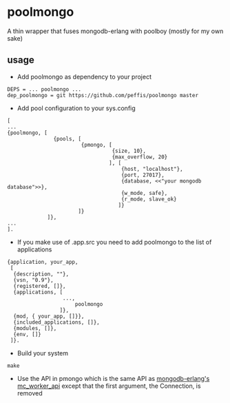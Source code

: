 # poolmongo
A thin wrapper that fuses mongodb-erlang with poolboy (mostly for my own sake)

## usage
* Add poolmongo as dependency to your project 
```
DEPS = ... poolmongo ...
dep_poolmongo = git https://github.com/peffis/poolmongo master
```

* Add pool configuration to your sys.config
```
[
...
{poolmongo, [ 
               {pools, [
                        {pmongo, [
                                  {size, 10},
                                  {max_overflow, 20}
                                 ], [
                                     {host, "localhost"},
                                     {port, 27017},
                                     {database, <<"your mongodb database">>},
                                     {w_mode, safe},
                                     {r_mode, slave_ok}
                                    ]}
                       ]}
             ]}, 
...
].
```

* If you make use of .app.src you need to add poolmongo to the list of applications
```
{application, your_app,
 [
  {description, ""},
  {vsn, "0.9"},
  {registered, []},
  {applications, [
                  ...,
		              poolmongo
                 ]},
  {mod, { your_app, []}},
  {included_applications, []},
  {modules, []},
  {env, []}
 ]}.
 ```
 
 * Build your system
 ```
 make
 ```
 
 * Use the API in pmongo which is the same API as [mongodb-erlang's mc_worker_api](https://github.com/comtihon/mongodb-erlang) except that the first argument, the Connection, is removed
